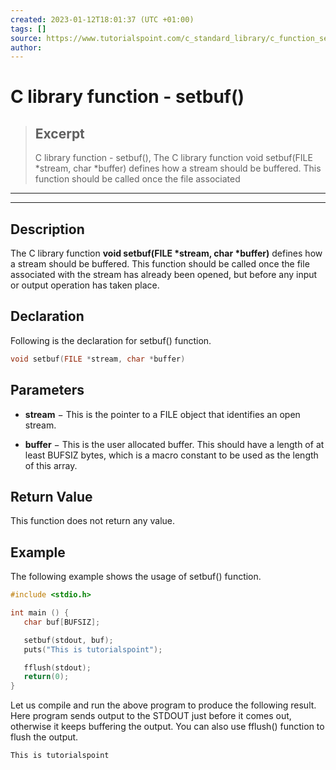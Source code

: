 ```yaml
---
created: 2023-01-12T18:01:37 (UTC +01:00)
tags: []
source: https://www.tutorialspoint.com/c_standard_library/c_function_setbuf.htm
author: 
---
```


# C library function - setbuf()

> ## Excerpt
> C library function - setbuf(),  The C library function void setbuf(FILE *stream, char *buffer) defines how a stream should be buffered. This function should be called once the file associated

---
---

  

## Description

The C library function **void setbuf(FILE \*stream, char \*buffer)** defines how a stream should be buffered. This function should be called once the file associated with the stream has already been opened, but before any input or output operation has taken place.

## Declaration

Following is the declaration for setbuf() function.

```c
void setbuf(FILE *stream, char *buffer)
```

## Parameters

-   **stream** − This is the pointer to a FILE object that identifies an open stream.
    
-   **buffer** − This is the user allocated buffer. This should have a length of at least BUFSIZ bytes, which is a macro constant to be used as the length of this array.
    

## Return Value

This function does not return any value.

## Example

The following example shows the usage of setbuf() function.

```c
#include <stdio.h>

int main () {
   char buf[BUFSIZ];

   setbuf(stdout, buf);
   puts("This is tutorialspoint");

   fflush(stdout);
   return(0);
}
```

Let us compile and run the above program to produce the following result. Here program sends output to the STDOUT just before it comes out, otherwise it keeps buffering the output. You can also use fflush() function to flush the output.

```c
This is tutorialspoint

```


